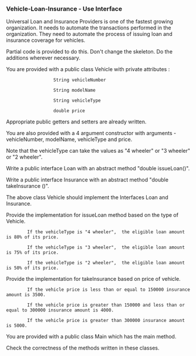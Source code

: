 ### Vehicle-Loan-Insurance - Use Interface
Universal Loan and Insurance Providers is one of the fastest growing organization.   It needs to automate the transactions performed in the organization.  They need to automate the process of issuing loan and insurance coverage for vehicles.

Partial code is provided to do this. Don't change the skeleton. Do the additions wherever necessary.

You are provided with a public class Vehicle with private attributes :

                      String vehicleNumber

                      String modelName

                      String vehicleType

                      double price

Appropriate public getters and setters are already written.

You are also provided with a 4 argument constructor with arguments -vehicleNumber, modelName, vehicleType and price.

Note that the vehicleType can take the values as "4 wheeler" or "3 wheeler" or "2 wheeler".

Write a public interface Loan  with an abstract method "double issueLoan()".

Write a public interface Insurance with an abstract  method "double takeInsurance ()".

The above class Vehicle should implement the Interfaces Loan and Insurance.

Provide the implementation for issueLoan method based on the type of Vehicle.

            If the vehicleType is "4 wheeler",  the eligible loan amount is 80% of its price.

            If the vehicleType is "3 wheeler",  the eligible loan amount is 75% of its price.

            If the vehicleType is "2 wheeler",  the eligible loan amount is 50% of its price.

Provide the implementation for takeInsurance based on price of vehicle.

            If the vehicle price is less than or equal to 150000 insurance amount is 3500.

            If the vehicle price is greater than 150000 and less than or equal to 300000 insurance amount is 4000.

            If the vehicle price is greater than 300000 insurance amount is 5000.

You are provided with a public class Main which has the main method.  

Check the correctness of the methods written in these classes.

 


